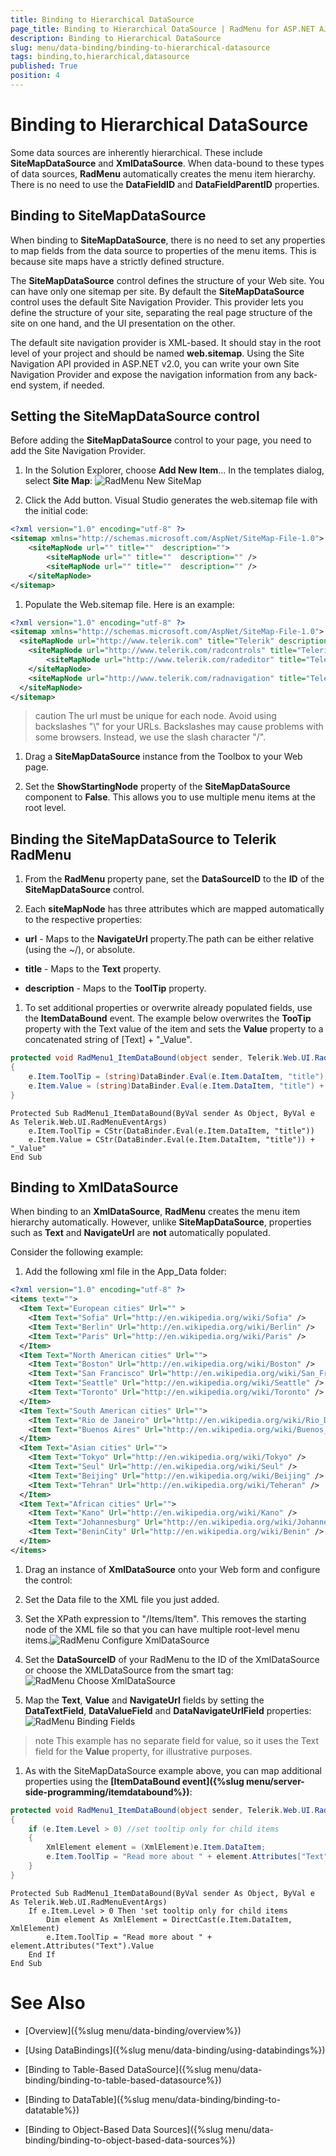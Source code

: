```yaml
---
title: Binding to Hierarchical DataSource
page_title: Binding to Hierarchical DataSource | RadMenu for ASP.NET AJAX Documentation
description: Binding to Hierarchical DataSource
slug: menu/data-binding/binding-to-hierarchical-datasource
tags: binding,to,hierarchical,datasource
published: True
position: 4
---
```


# Binding to Hierarchical DataSource

Some data sources are inherently hierarchical. These include **SiteMapDataSource** and **XmlDataSource**. When data-bound to these types of data sources, **RadMenu** automatically creates the menu item hierarchy. There is no need to use the **DataFieldID** and **DataFieldParentID** properties.

## Binding to SiteMapDataSource

When binding to **SiteMapDataSource**, there is no need to set any properties to map fields from the data source to properties of the menu items. This is because site maps have a strictly defined structure.

The **SiteMapDataSource** control defines the structure of your Web site. You can have only one sitemap per site. By default the **SiteMapDataSource** control uses the default Site Navigation Provider. This provider lets you define the structure of your site, separating the real page structure of the site on one hand, and the UI presentation on the other.

The default site navigation provider is XML-based. It should stay in the root level of your project and should be named **web.sitemap**. Using the Site Navigation API provided in ASP.NET v2.0, you can write your own Site Navigation Provider and expose the navigation information from any back-end system, if needed.

## Setting the SiteMapDataSource control

Before adding the **SiteMapDataSource** control to your page, you need to add the Site Navigation Provider.

1. In the Solution Explorer, choose **Add New Item**... In the templates dialog, select **Site Map**:
![RadMenu New SiteMap](images/menu_newsitemap.png)

1. Click the Add button. Visual Studio generates the web.sitemap file with the initial code:

````XML
<?xml version="1.0" encoding="utf-8" ?>
<sitemap xmlns="http://schemas.microsoft.com/AspNet/SiteMap-File-1.0">    
	<siteMapNode url="" title=""  description="">        
		<siteMapNode url="" title=""  description="" />        
		<siteMapNode url="" title=""  description="" />    
	</siteMapNode>
</sitemap>
````


1. Populate the Web.sitemap file. Here is an example:

````XML
<?xml version="1.0" encoding="utf-8" ?>
<sitemap xmlns="http://schemas.microsoft.com/AspNet/SiteMap-File-1.0">
  <siteMapNode url="http://www.telerik.com" title="Telerik" description="Telerik home page">  
	<siteMapNode url="http://www.telerik.com/radcontrols" title="Telerik RadControls for ASP.NET" description="Telerik RadControls for ASP.NET" >  
		<siteMapNode url="http://www.telerik.com/radeditor" title="Telerik RadEditor" description="Telerik RadEditor control"/>  
	</siteMapNode>  
	<siteMapNode url="http://www.telerik.com/radnavigation" title="Telerik RadNavigation controls" description="Telerik RadNavigation controls" />  
  </siteMapNode>
</sitemap>
````

>caution The url must be unique for each node. Avoid using backslashes "\\" for your URLs. Backslashes may cause problems with some browsers. Instead, we use the slash character "/".
>

1. Drag a **SiteMapDataSource** instance from the Toolbox to your Web page.

1. Set the **ShowStartingNode** property of the **SiteMapDataSource** component to **False**. This allows you to use multiple menu items at the root level.

## Binding the SiteMapDataSource to Telerik RadMenu

1. From the **RadMenu** property pane, set the **DataSourceID** to the **ID** of the **SiteMapDataSource** control.

1. Each **siteMapNode** has three attributes which are mapped automatically to the respective properties:

* **url** - Maps to the **NavigateUrl** property.The path can be either relative (using the ~/), or absolute.

* **title** - Maps to the **Text** property.

* **description** - Maps to the **ToolTip** property.

1. To set additional properties or overwrite already populated fields, use the **ItemDataBound** event. The example below overwrites the **TooTip** property with the Text value of the item and sets the **Value** property to a concatenated string of [Text] + "_Value".

````C#
protected void RadMenu1_ItemDataBound(object sender, Telerik.Web.UI.RadMenuEventArgs e)
{  
	e.Item.ToolTip = (string)DataBinder.Eval(e.Item.DataItem, "title");  
	e.Item.Value = (string)DataBinder.Eval(e.Item.DataItem, "title") + "_Value";
}		
````
````VB.NET
Protected Sub RadMenu1_ItemDataBound(ByVal sender As Object, ByVal e As Telerik.Web.UI.RadMenuEventArgs)
	e.Item.ToolTip = CStr(DataBinder.Eval(e.Item.DataItem, "title"))
	e.Item.Value = CStr(DataBinder.Eval(e.Item.DataItem, "title")) + "_Value"
End Sub
````


## Binding to XmlDataSource

When binding to an **XmlDataSource**, **RadMenu** creates the menu item hierarchy automatically. However, unlike **SiteMapDataSource**, properties such as **Text** and **NavigateUrl** are **not** automatically populated.

Consider the following example:

1. Add the following xml file in the App_Data folder:

````XML
<?xml version="1.0" encoding="utf-8" ?>
<items text="">
  <Item Text="European cities" Url="" >
	<Item Text="Sofia" Url="http://en.wikipedia.org/wiki/Sofia" />
	<Item Text="Berlin" Url="http://en.wikipedia.org/wiki/Berlin" />
	<Item Text="Paris" Url="http://en.wikipedia.org/wiki/Paris" />
  </Item>
  <Item Text="North American cities" Url="">
	<Item Text="Boston" Url="http://en.wikipedia.org/wiki/Boston" />
	<Item Text="San Francisco" Url="http://en.wikipedia.org/wiki/San_Francisco" />
	<Item Text="Seattle" Url="http://en.wikipedia.org/wiki/Seattle" />
	<Item Text="Toronto" Url="http://en.wikipedia.org/wiki/Toronto" />
  </Item>
  <Item Text="South American cities" Url="">
	<Item Text="Rio de Janeiro" Url="http://en.wikipedia.org/wiki/Rio_De_Janeiro" />
	<Item Text="Buenos Aires" Url="http://en.wikipedia.org/wiki/Buenos_aires" />
  </Item>
  <Item Text="Asian cities" Url="">
	<Item Text="Tokyo" Url="http://en.wikipedia.org/wiki/Tokyo" />
	<Item Text="Seul" Url="http://en.wikipedia.org/wiki/Seul" />
	<Item Text="Beijing" Url="http://en.wikipedia.org/wiki/Beijing" />
	<Item Text="Tehran" Url="http://en.wikipedia.org/wiki/Teheran" />
  </Item>
  <Item Text="African cities" Url="">
	<Item Text="Kano" Url="http://en.wikipedia.org/wiki/Kano" />
	<Item Text="Johannesburg" Url="http://en.wikipedia.org/wiki/Johannesburg" />
	<Item Text="BeninCity" Url="http://en.wikipedia.org/wiki/Benin" />
  </Item>
</items>
````


1. Drag an instance of **XmlDataSource** onto your Web form and configure the control:

1. Set the Data file to the XML file you just added.

1. Set the XPath expression to "/Items/Item". This removes the starting node of the XML file so that you can have multiple root-level menu items.![RadMenu Configure XmlDataSource](images/menu_configurexmlsource.png)

1. Set the **DataSourceID** of your RadMenu to the ID of the XmlDataSource or choose the XMLDataSource from the smart tag:![RadMenu Choose XmlDataSource](images/menu_choosexmldatasource.png)

1. Map the **Text**, **Value** and **NavigateUrl** fields by setting the **DataTextField**, **DataValueField** and **DataNavigateUrlField** properties:![RadMenu Binding Fields](images/menu_bindingfields.png)

>note This example has no separate field for value, so it uses the Text field for the **Value** property, for illustrative purposes.
>


1. As with the SiteMapDataSource example above, you can map additional properties using the **[ItemDataBound event]({%slug menu/server-side-programming/itemdatabound%})**:


````C#
protected void RadMenu1_ItemDataBound(object sender, Telerik.Web.UI.RadMenuEventArgs e)
{    
	if (e.Item.Level > 0) //set tooltip only for child items
	{                  
		XmlElement element = (XmlElement)e.Item.DataItem;       
		e.Item.ToolTip = "Read more about " + element.Attributes["Text"].Value;    
	}
}      			
````
````VB.NET
Protected Sub RadMenu1_ItemDataBound(ByVal sender As Object, ByVal e As Telerik.Web.UI.RadMenuEventArgs)
	If e.Item.Level > 0 Then 'set tooltip only for child items      
		Dim element As XmlElement = DirectCast(e.Item.DataItem, XmlElement)
		e.Item.ToolTip = "Read more about " + element.Attributes("Text").Value
	End If
End Sub
````


# See Also

 * [Overview]({%slug menu/data-binding/overview%})

 * [Using DataBindings]({%slug menu/data-binding/using-databindings%})

 * [Binding to Table-Based DataSource]({%slug menu/data-binding/binding-to-table-based-datasource%})

 * [Binding to DataTable]({%slug menu/data-binding/binding-to-datatable%})

 * [Binding to Object-Based Data Sources]({%slug menu/data-binding/binding-to-object-based-data-sources%})

